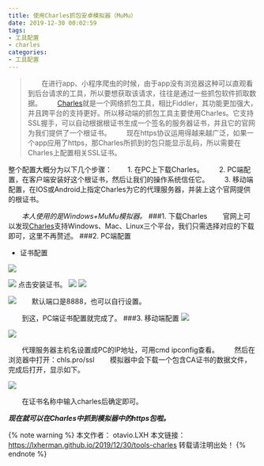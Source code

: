 ```yaml
---
title: 使用Charles抓包安卓模拟器（MuMu）
date: 2019-12-30 00:02:59
tags:
- 工具配置
- charles
categories: 
- 工具配置
---
```



>&#160; &#160; &#160; &#160;在进行app、小程序爬虫的时候，由于app没有浏览器这种可以直观看到后台请求的工具，所以要想获取该请求，往往是通过一些抓包软件抓取数据。
&#160; &#160; &#160; &#160;[Charles](https://www.charlesproxy.com/)就是一个网络抓包工具，相比Fiddler，其功能更加强大，并且跨平台的支持更好。所以移动端的抓包工具主要使用Charles。它支持SSL握手，可以自动根据根证书生成一个签名的服务器证书，并且它的官网为我们提供了一个根证书。
&#160; &#160; &#160; &#160;现在https协议运用得越来越广泛，如果一个app应用了https，那Charles所抓到的包只能显示乱码，所以需要在Charles上配置相关SSL证书。
<!--more-->

整个配置大概分为以下几个步骤：
&#160; &#160; &#160; &#160;1. 在PC上下载Charles。
&#160; &#160; &#160; &#160;2. PC端配置，在客户端安装好这个根证书，然后让我们的操作系统信任它。
&#160; &#160; &#160; &#160;3. 移动端配置，在IOS或Android上指定Charles为它的代理服务器，并装上这个官网提供的根证书。

&#160; &#160; &#160; &#160;*本人使用的是Windows+MuMu模拟器。*
###1. 下载Charles
&#160; &#160; &#160; &#160;官网上可以发现[Charles](https://www.charlesproxy.com/)支持Windows、Mac、Linux三个平台，我们只需选择对应的下载即可，这里不再赘述。
###2. PC端配置
- 证书配置

![](/tools-charles/1.png)

![](/tools-charles/2.png)
点击安装证书。
![](/tools-charles/3.png)
![](/tools-charles/4.jpg)

![](/tools-charles/5.png)
&#160; &#160; &#160; &#160;默认端口是8888，也可以自行设置。
  
&#160; &#160; &#160; &#160;到这，PC端证书配置就完成了。
###3. 移动端配置
![](/tools-charles/6.png)

![](/tools-charles/7.jpg)

&#160; &#160; &#160; &#160;代理服务器主机名设置成PC的IP地址，可用cmd ipconfig查看。
&#160; &#160; &#160; &#160;然后在浏览器中打开：chls.pro/ssl 
&#160; &#160; &#160; &#160;模拟器中会下载一个包含CA证书的数据文件，完成后打开，显示如下。

![](/tools-charles/8.png)

&#160; &#160; &#160; &#160;在证书名称中输入charles后确定即可。

***现在就可以在Charles中抓到模拟器中的https包啦。***


{% note warning %}
本文作者： otavio.LXH
本文链接：https://lxherman.github.io/2019/12/30/tools-charles
转载请注明出处！
{% endnote %}
